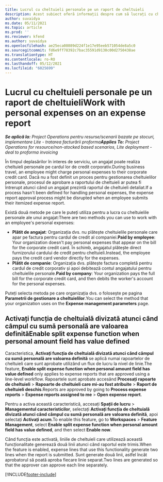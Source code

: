 ```yaml
---
title: Lucrul cu cheltuieli personale pe un raport de cheltuieli
description: Acest subiect oferă informații despre cum să lucrați cu cheltuielile personale suportate de angajați în timp efectuează deplasări în interes de serviciu.
author: suvaidya
ms.date: 05/11/2021
ms.topic: article
ms.prod: ''
ms.reviewer: kfend
ms.author: suvaidya
ms.openlocfilehash: ae25eca08089d224f1e17e95eeb571054de8a5c0
ms.sourcegitcommit: fd6e9ff78392c7bac35591d9130c00d2750438ae
ms.translationtype: HT
ms.contentlocale: ro-RO
ms.lasthandoff: 05/12/2021
ms.locfileid: "6025699"
---
```

# <a name="work-with-personal-expenses-on-an-expense-report"></a><span data-ttu-id="848c7-103">Lucrul cu cheltuieli personale pe un raport de cheltuieli</span><span class="sxs-lookup"><span data-stu-id="848c7-103">Work with personal expenses on an expense report</span></span>

<span data-ttu-id="848c7-104">_**Se aplică la:** Project Operations pentru resurse/scenarii bazate pe stocuri, implementare Lite - tratarea facturării proforma_</span><span class="sxs-lookup"><span data-stu-id="848c7-104">_**Applies To:** Project Operations for resource/non-stocked based scenarios, Lite deployment - deal to proforma invoicing_</span></span>

<span data-ttu-id="848c7-105">În timpul deplasărilor în interes de serviciu, un angajat poate realiza cheltuieli personale pe cardul lor de credit corporativ.</span><span class="sxs-lookup"><span data-stu-id="848c7-105">During business travel, an employee might charge personal expenses to their corporate credit card.</span></span> <span data-ttu-id="848c7-106">Dacă nu a fost definit un proces pentru gestionarea cheltuielilor personale, procesul de aprobare a raportului de cheltuieli ar putea fi întrerupt atunci când un angajat prezintă raportul de cheltuieli detaliat.</span><span class="sxs-lookup"><span data-stu-id="848c7-106">If a process hasn't been defined for handling personal expenses, the expense report approval process might be disrupted when an employee submits their itemized expense report.</span></span>

<span data-ttu-id="848c7-107">Există două metode pe care le puteți utiliza pentru a lucra cu cheltuielile personale ale unui angajat:</span><span class="sxs-lookup"><span data-stu-id="848c7-107">There are two methods you can use to work with an employee's personal expenses:</span></span>

  - <span data-ttu-id="848c7-108">**Plătit de angajat**: Organizația dvs. nu plătește cheltuielile personale care apar pe factura pentru cardul de credit al companiei.</span><span class="sxs-lookup"><span data-stu-id="848c7-108">**Paid by employee**: Your organization doesn't pay personal expenses that appear on the bill for the corporate credit card.</span></span> <span data-ttu-id="848c7-109">În schimb, angajatul plătește direct furnizorului cardului de credit pentru cheltuieli.</span><span class="sxs-lookup"><span data-stu-id="848c7-109">Instead, the employee pays the credit card vendor directly for the expenses.</span></span> 
  - <span data-ttu-id="848c7-110">**Plătit de companie**: Organizația dvs. plătește factura completă pentru cardul de credit corporativ și apoi debitează contul angajatului pentru cheltuielile personale.</span><span class="sxs-lookup"><span data-stu-id="848c7-110">**Paid by company**: Your organization pays the full bill for the corporate credit card, and then debits the worker's account for the personal expenses.</span></span>

<span data-ttu-id="848c7-111">Puteți selecta metoda pe care organizația dvs. o folosește pe pagina **Parametrii de gestionare a cheltuielilor**.</span><span class="sxs-lookup"><span data-stu-id="848c7-111">You can select the method that your organization uses on the **Expense management parameters** page.</span></span>


## <a name="enable-split-expense-function-when-personal-amount-field-has-value-defined"></a><span data-ttu-id="848c7-112">Activați funcția de cheltuială divizată atunci când câmpul cu sumă personală are valoarea definită</span><span class="sxs-lookup"><span data-stu-id="848c7-112">Enable split expense function when personal amount field has value defined</span></span>

<span data-ttu-id="848c7-113">Caracteristica, **Activați funcția de cheltuială divizată atunci când câmpul cu sumă personală are valoarea definită** se aplică numai rapoartelor de cheltuieli care sunt aprobate utilizând un flux de lucru la nivel de linie.</span><span class="sxs-lookup"><span data-stu-id="848c7-113">The feature, **Enable split expense function when personal amount field has value defined** only applies to expense reports that are approved using a line-level workflow.</span></span> <span data-ttu-id="848c7-114">Rapoartele sunt aprobate accesând **Procesați rapoarte de cheltuieli** > **Rapoarte de cheltuieli care mi-au fost atribuite** > **Raport de cheltuieli deschis**.</span><span class="sxs-lookup"><span data-stu-id="848c7-114">Reports are approved by going to **Process expense reports** > **Expense reports assigned to me** > **Open expense report**.</span></span> 

<span data-ttu-id="848c7-115">Pentru a activa această caracteristică, accesați **Spații de lucru** > **Managementul caracteristicilor**, selectați **Activați funcția de cheltuială divizată atunci când câmpul cu sumă personală are valoarea definită**, apoi selectați **Activați acum**.</span><span class="sxs-lookup"><span data-stu-id="848c7-115">To enable this feature, go to **Workspaces** > **Feature Management**, select **Enable split expense function when personal amount field has value defined**, and then select **Enable now**.</span></span> 

<span data-ttu-id="848c7-116">Când funcția este activată, liniile de cheltuieli care utilizează această funcționalitate generează două linii atunci când raportul este trimis.</span><span class="sxs-lookup"><span data-stu-id="848c7-116">When the feature is enabled, expense lines that use this functionality generate two lines when the report is submitted.</span></span> <span data-ttu-id="848c7-117">Sunt generate două linii, astfel încât aprobatorul să poată aproba fiecare linie separat.</span><span class="sxs-lookup"><span data-stu-id="848c7-117">Two lines are generated so that the approver can approve each line separately.</span></span>


[!INCLUDE[footer-include](../includes/footer-banner.md)]
